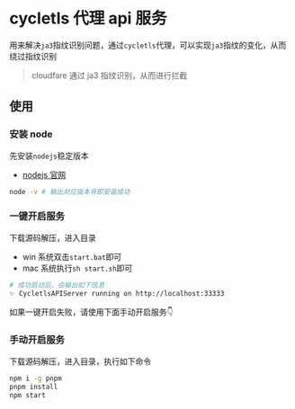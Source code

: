 # cycletls 代理 api 服务

用来解决`ja3`指纹识别问题，通过`cycletls`代理，可以实现`ja3`指纹的变化，从而绕过指纹识别

> cloudfare 通过 ja3 指纹识别，从而进行拦截

## 使用

### 安装 node

先安装`nodejs`稳定版本

- [nodejs 官网](https://nodejs.org/zh-cn/)

```bash
node -v # 输出对应版本号即安装成功
```

### 一键开启服务

下载源码解压，进入目录

- win 系统双击`start.bat`即可
- mac 系统执行`sh start.sh`即可

```bash
# 成功启动后，会输出如下信息
✨ CycletlsAPIServer running on http://localhost:33333
```

如果一键开启失败，请使用下面手动开启服务👇

### 手动开启服务

下载源码解压，进入目录，执行如下命令

```bash
npm i -g pnpm
pnpm install
npm start
```
